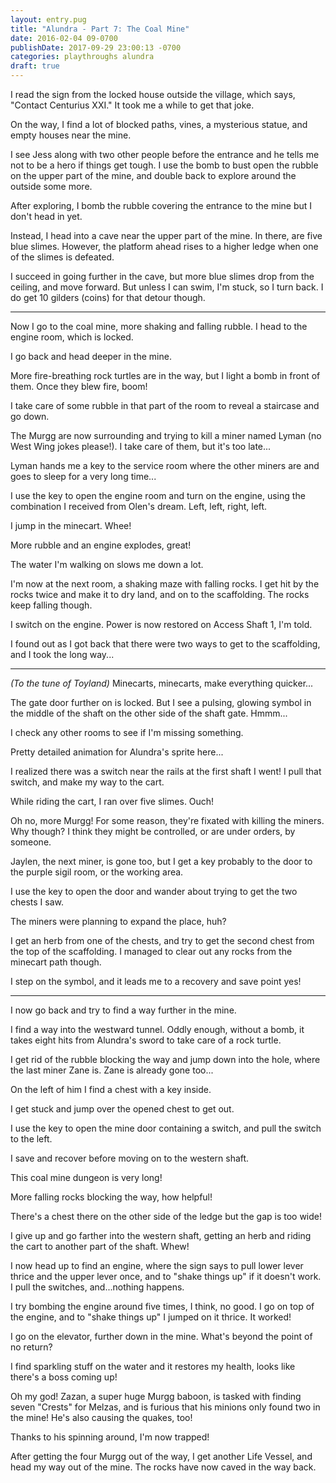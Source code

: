 ```yaml
---
layout: entry.pug
title: "Alundra - Part 7: The Coal Mine"
date: 2016-02-04 09-0700
publishDate: 2017-09-29 23:00:13 -0700
categories: playthroughs alundra
draft: true
---
```


I read the sign from the locked house outside the village, which says, "Contact Centurius XXI." It took me a while to get that joke.

On the way, I find a lot of blocked paths, vines, a mysterious statue, and empty houses near the mine.

I see Jess along with two other people before the entrance and he tells me not to be a hero if things get tough. I use the bomb to bust open the rubble on the upper part of the mine, and double back to explore around the outside some more.

After exploring, I bomb the rubble covering the entrance to the mine but I don't head in yet.

Instead, I head into a cave near the upper part of the mine. In there, are five blue slimes. However, the platform ahead rises to a higher ledge when one of the slimes is defeated.

I succeed in going further in the cave, but more blue slimes drop from the ceiling, and move forward. But unless I can swim, I'm stuck, so I turn back. I do get 10 gilders (coins) for that detour though.

---

Now I go to the coal mine, more shaking and falling rubble. I head to the engine room, which is locked.

I go back and head deeper in the mine.

More fire-breathing rock turtles are in the way, but I light a bomb in front of them. Once they blew fire, boom!

I take care of some rubble in that part of the room to reveal a staircase and go down.

The Murgg are now surrounding and trying to kill a miner named Lyman (no West Wing jokes please!). I take care of them, but it's too late...

Lyman hands me a key to the service room where the other miners are and goes to sleep for a very long time...

I use the key to open the engine room and turn on the engine, using the combination I received from Olen's dream. Left, left, right, left.

I jump in the minecart. Whee!

More rubble and an engine explodes, great!

The water I'm walking on slows me down a lot.

I'm now at the next room, a shaking maze with falling rocks. I get hit by the rocks twice and make it to dry land, and on to the scaffolding. The rocks keep falling though.

I switch on the engine. Power is now restored on Access Shaft 1, I'm told.

I found out as I got back that there were two ways to get to the scaffolding, and I took the long way...

---

*(To the tune of Toyland)* Minecarts, minecarts, make everything quicker...

The gate door further on is locked. But I see a pulsing, glowing symbol in the middle of the shaft on the other side of the shaft gate. Hmmm...

I check any other rooms to see if I'm missing something.

Pretty detailed animation for Alundra's sprite here...

I realized there was a switch near the rails at the first shaft I went! I pull that switch, and make my way to the cart.

While riding the cart, I ran over five slimes. Ouch!

Oh no, more Murgg! For some reason, they're fixated with killing the miners. Why though? I think they might be controlled, or are under orders, by someone.

Jaylen, the next miner, is gone too, but I get a key probably to the door to the purple sigil room, or the working area.

I use the key to open the door and wander about trying to get the two chests I saw.

The miners were planning to expand the place, huh?

I get an herb from one of the chests, and try to get the second chest from the top of the scaffolding. I managed to clear out any rocks from the minecart path though.

I step on the symbol, and it leads me to a recovery and save point yes!

---

I now go back and try to find a way further in the mine.

I find a way into the westward tunnel. Oddly enough, without a bomb, it takes eight hits from Alundra's sword to take care of a rock turtle.

I get rid of the rubble blocking the way and jump down into the hole, where the last miner Zane is. Zane is already gone too...

On the left of him I find a chest with a key inside.

I get stuck and jump over the opened chest to get out.

I use the key to open the mine door containing a switch, and pull the switch to the left.

I save and recover before moving on to the western shaft.

This coal mine dungeon is very long!

More falling rocks blocking the way, how helpful!

There's a chest there on the other side of the ledge but the gap is too wide!

I give up and go farther into the western shaft, getting an herb and riding the cart to another part of the shaft. Whew!

I now head up to find an engine, where the sign says to pull lower lever thrice and the upper lever once, and to "shake things up" if it doesn't work. I pull the switches, and...nothing happens.

I try bombing the engine around five times, I think, no good. I go on top of the engine, and to "shake things up" I jumped on it thrice. It worked!

I go on the elevator, further down in the mine. What's beyond the point of no return?

I find sparkling stuff on the water and it restores my health, looks like there's a boss coming up!

Oh my god! Zazan, a super huge Murgg baboon, is tasked with finding seven "Crests" for Melzas, and is furious that his minions only found two in the mine! He's also causing the quakes, too!

Thanks to his spinning around, I'm now trapped!

After getting the four Murgg out of the way, I get another Life Vessel, and head my way out of the mine. The rocks have now caved in the way back.
